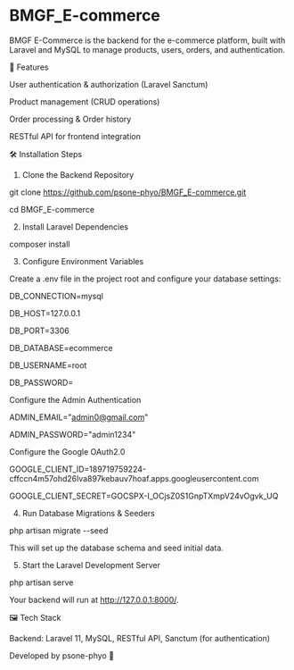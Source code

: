 # BMGF_E-commerce
BMGF E-Commerce is the backend for the e-commerce platform, built with Laravel and MySQL to manage products, users, orders, and authentication.

🚀 Features

User authentication & authorization (Laravel Sanctum)

Product management (CRUD operations)

Order processing & Order history

RESTful API for frontend integration

🛠️ Installation Steps

1. Clone the Backend Repository

git clone https://github.com/psone-phyo/BMGF_E-commerce.git

cd BMGF_E-commerce

2. Install Laravel Dependencies

composer install

3. Configure Environment Variables

Create a .env file in the project root and configure your database settings:

DB_CONNECTION=mysql

DB_HOST=127.0.0.1

DB_PORT=3306

DB_DATABASE=ecommerce

DB_USERNAME=root

DB_PASSWORD=


Configure the Admin Authentication

ADMIN_EMAIL="admin0@gmail.com"

ADMIN_PASSWORD="admin1234"

Configure the Google OAuth2.0

GOOGLE_CLIENT_ID=189719759224-cffccn4m57ohd26lva897kebauv7hoaf.apps.googleusercontent.com

GOOGLE_CLIENT_SECRET=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


4. Run Database Migrations & Seeders

php artisan migrate --seed

This will set up the database schema and seed initial data.


5. Start the Laravel Development Server

php artisan serve

Your backend will run at http://127.0.0.1:8000/.

🖼️ Tech Stack

Backend: Laravel 11, MySQL, RESTful API, Sanctum (for authentication)


Developed by psone-phyo 🚀
